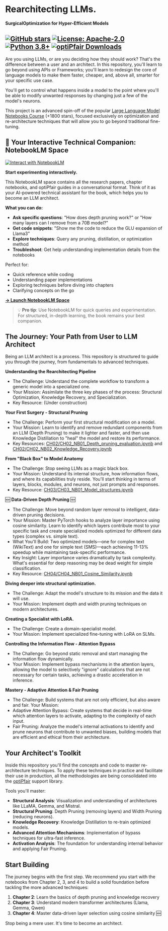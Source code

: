 # Rearchitecting LLMs. 
**SurgicalOptimization for Hyper-Efficient Models**

[![GitHub stars](https://img.shields.io/github/stars/peremartra/Rearchitecting-LLMs?style=social)](https://github.com/peremartra/Rearchitecting-LLMs/stargazers)
[![License: Apache-2.0](https://img.shields.io/badge/License-Apache%202.0-blue.svg)](https://opensource.org/licenses/Apache-2.0)
[![Python 3.8+](https://img.shields.io/badge/python-3.8+-blue.svg)](https://www.python.org/downloads/)
[![optiPfair Downloads](https://img.shields.io/pypi/dm/optipfair?label=optiPfair%20downloads)](https://pypi.org/project/optipfair/)
---

Are you using LLMs, or are you deciding how they should work? That's the difference between a user and an architect.
In this repository, you'll learn to go beyond using APIs or Frameworks; you'll learn to redesign the core of language models to make them faster, cheaper, and, above all, smarter for your specific use case.

You'll get to control what happens inside a model to the point where you'll be able to modify unwanted responses by changing just a few of the model's neurons.

This project is an advanced spin-off of the popular [Large Language Model Notebooks Course](https://github.com/peremartra/Large-Language-Model-Notebooks-Course) (+1800 stars), focused exclusively on optimization and re-architecture techniques that will allow you to go beyond traditional fine-tuning.

## 🧠 Your Interactive Technical Companion: NotebookLM Space

[![Interact with NotebookLM](https://img.shields.io/badge/🤖_NotebookLM-Ask_Anything-FF6B35?style=for-the-badge&logo=google&logoColor=white)](https://notebooklm.google.com/notebook/a059766a-14bf-4d75-8840-b05a79be680e)

**Start experimenting interactively.**

This NotebookLM space contains all the research papers, chapter notebooks, and optiPfair guides in a conversational format. Think of it as your AI-powered technical assistant for the book, which helps you to become an LLM architect. 

**What you can do:**
- **Ask specific questions**: "How does depth pruning work?" or "How many layers can I remove from a 70B model?"
- **Get code snippets**: "Show me the code to reduce the GLU expansion of Llama3"
- **Explore techniques**: Query any pruning, distillation, or optimization method
- **Troubleshoot**: Get help understanding implementation details from the notebooks

Perfect for:
- Quick reference while coding
- Understanding paper implementations
- Exploring techniques before diving into chapters
- Clarifying concepts on the go

**[→ Launch NotebookLM Space](https://notebooklm.google.com/notebook/a059766a-14bf-4d75-8840-b05a79be680e)**

> 💡 **Pro tip**: Use NotebookLM for quick queries and experimentation. For structured, in-depth learning, the book remains your best companion.

## The Journey: Your Path from User to LLM Architect
Being an LLM architect is a process. This repository is structured to guide you through the journey, from fundamentals to advanced techniques.

**Understanding the Rearchitecting Pipeline**
* The Challenge: Understand the complete workflow to transform a generic model into a specialized one.
* Your Mission: Assimilate the three key phases of the process: Structural Optimization, Knowledge Recovery, and Specialization.
* Key Resource: (Under construction)

**Your First Surgery - Structural Pruning**
* The Challenge: Perform your first structural modification on a model.
* Your Mission: Learn to identify and remove redundant components from an LLM (Depth Pruning) to make it lighter and faster, and then use Knowledge Distillation to "heal" the model and restore its performance.
* Key Resources: [CH02/CH02_NB01_Depth_pruning_evaluation.ipynb](https://github.com/peremartra/Rearchitecting-LLMs/blob/main/CH02/CH02_NB01_Depth_pruning_evaluation.ipynb) and [CH02/CH02_NB02_Knowledge_Recovery.ipynb](https://github.com/peremartra/Rearchitecting-LLMs/blob/main/CH02/CH02_NB02_Knowledge_Recovery.ipynb)

**From "Black Box" to Model Anatomy**
* The Challenge: Stop seeing LLMs as a magic black box.
* Your Mission: Understand its internal structure, how information flows, and where its capabilities truly reside. You'll start thinking in terms of layers, blocks, modules, and neurons, not just prompts and responses.
* Key Resource: [CH03/CH03_NB01_Model_structures.ipynb](https://github.com/peremartra/Rearchitecting-LLMs/blob/main/CH03/CH03_NB01_Model_structures.ipynb)

🆕 **Data-Driven Depth Pruning** 🆕
* The Challenge: Move beyond random layer removal to intelligent, data-driven pruning decisions.
* Your Mission: Master PyTorch hooks to analyze layer importance using cosine similarity. Learn to identify which layers contribute most to your specific task and create specialized models optimized for different data types (complex vs. simple text).
* What You'll Build: Two optimized models—one for complex text (WikiText) and one for simple text (SMS)—each achieving 11-13% speedup while maintaining task-specific performance.
* Key Insight: Layer importance varies dramatically by task complexity. What's essential for deep reasoning may be dead weight for simple classification.
* Key Resource: [CH04/CH04_NB01_Cosine_Similarity.ipynb](https://github.com/peremartra/Rearchitecting-LLMs/blob/main/CH04/CH04_NB01_Cosine_Similarity.ipynb)

**Diving deeper into structural optimization.**
* The Challenge: Adapt the model's structure to its mission and the data it will use.
* Your Mission: Implement depth and width pruning techniques on modern architectures.

**Creating a Specialist with LoRA.**
* The Challenge: Create a domain-specialist model.
* Your Mission: Implement specialized fine-tuning with LoRA on SLMs.

**Controlling the Information Flow - Attention Bypass**
* The Challenge: Go beyond static removal and start managing the information flow dynamically.
* Your Mission: Implement bypass mechanisms in the attention layers, allowing the model to selectively "ignore" calculations that are not necessary for certain tasks, achieving a drastic acceleration in inference.

**Mastery - Adaptive Attention & Fair Pruning**
* The Challenge: Build systems that are not only efficient, but also aware and fair.
Your Mission:
* Adaptive Attention Bypass: Create systems that decide in real-time which attention layers to activate, adapting to the complexity of each input.
* Fair Pruning: Analyze the model's internal activations to identify and prune neurons that contribute to unwanted biases, building models that are efficient and ethical from their architecture.

## Your Architect's Toolkit
Inside this repository you'll find the concepts and code to master re-architecture techniques. To apply these techniques in practice and facilitate their use in production, all the methodologies are being consolidated into the [optiPfair](https://github.com/peremartra/optipfair) support library.

Tools you'll master:

* **Structural Analysis**: Visualization and understanding of architectures like LLaMA, Gemma, and Mistral.
* **Structural Pruning**: Depth Pruning (removing layers) and Width Pruning (reducing neurons).
* **Knowledge Recovery**: Knowledge Distillation to re-train optimized models.
* **Advanced Attention Mechanisms**: Implementation of bypass techniques for ultra-fast inference.
* **Activation Analysis**: The foundation for understanding internal behavior and applying Fair Pruning.

## Start Building
The journey begins with the first step. We recommend you start with the notebooks from Chapter 2, 3, and 4 to build a solid foundation before tackling the more advanced techniques:

1. **Chapter 2**: Learn the basics of depth pruning and knowledge recovery
2. **Chapter 3**: Understand modern transformer architectures (Llama, Gemma, Qwen)
3. **Chapter 4**: Master data-driven layer selection using cosine similarity 🆕

Stop being a mere user. It's time to become an architect.
